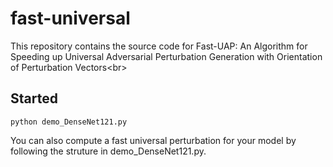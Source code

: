 # fast-universal

This repository contains the source code for Fast-UAP: An Algorithm for Speeding up Universal Adversarial Perturbation Generation with Orientation of Perturbation Vectors\<br>

Started
-------
`python demo_DenseNet121.py`

You can also compute a fast universal perturbation for your model by following the struture in demo_DenseNet121.py.
